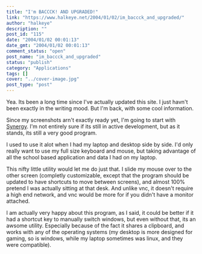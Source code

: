 ```yaml
---
title: "I'm BACCCK! AND UPGRADED!"
link: "https://www.halkeye.net/2004/01/02/im_baccck_and_upgraded/"
author: "halkeye"
description: ""
post_id: "115"
date: "2004/01/02 00:01:13"
date_gmt: "2004/01/02 00:01:13"
comment_status: "open"
post_name: "im_baccck_and_upgraded"
status: "publish"
category: "Applications"
tags: []
cover: "../cover-image.jpg"
post_type: "post"
---
```


Yea. Its been a long time since I've actually updated this site. I just havn't been exactly in the writing mood. But I'm back, with some cool information.

Since my screenshots arn't exactly ready yet, I'm going to start with [Synergy](http://synergy2.sourceforge.net/). I'm not entirely sure if its still in active development, but as it stands, its still a very good program.

I used to use it alot when I had my laptop and desktop side by side. I'd only really want to use my full size keyboard and mouse, but taking advantage of all the school based application and data I had on my laptop.

This nifty little utility would let me do just that. I slide my mouse over to the other screen (completly customizable, except that the program should be updated to have shortcuts to move between screens), and almost 100% pretend I was actually sitting at that desk. And unlike vnc, it doesn't require a high end network, and vnc would be more for if you didn't have a monitor attached.

I am actually very happy about this program, as I said, it could be better if it had a shortcut key to manually switch windows, but even without that, its an awsome utility. Especially because of the fact it shares a clipboard, and works with any of the operating systems (my desktop is more designed for gaming, so is windows, while my laptop sometimes was linux, and they were compatible).